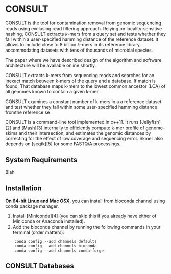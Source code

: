 # CONSULT
<!--  - Accurate contamination removal using locality-sensitive hashing -->

CONSULT is the tool for contamination removal from genomic sequencing reads using exclusing read filtering approach. Relying on locality-sensitive hashing, CONSULT extracts *k*-mers from a query set and tests whether they fall within a user-specified hamming distance of the reference dataset. It allows to include close to 8 billion *k*-mers in its reference library, accommodating datasets with tens of thousands of microbial species.

The paper where we have described design of the algorithm and software architecture will be available online shortly. <!-- (open access): -->
<!--  - [paper reference and doi][1] -->

CONSULT extracts k-mers from sequencing reads and searches for an inexact match between k-mers of the query and a database. If match is found, That database maps k-mers to the lowest common ancestor (LCA) of all genomes known to contain a given k-mer.

  

CONSULT examines a constant number of k-mers in a a reference dataset and test whether they fall within some user-specified hamming distance fromthe reference se


CONSULT is a command-line tool implemented in c++11. It runs [Jellyfish][2] and [Mash][3] internally to efficiently compute k-mer profile of genome-skims and their intersection, and estimates the genomic distances by correcting for the effect of low coverage and sequencing error. Skmer also depends on [seqtk][5] for some FASTQ/A processings. 

System Requirements
------------

Blah


Installation
------------
**On 64-bit Linux and Mac OSX**, you can install  from bioconda channel using conda package manager. 
1. Install [Miniconda][4] (you can skip this if you already have either of Miniconda or Anaconda installed). 
2. Add the bioconda channel by running the following commands in your terminal (order matters):
```
    conda config --add channels defaults
    conda config --add channels bioconda
    conda config --add channels conda-forge
```    


CONSULT Databases
------------


